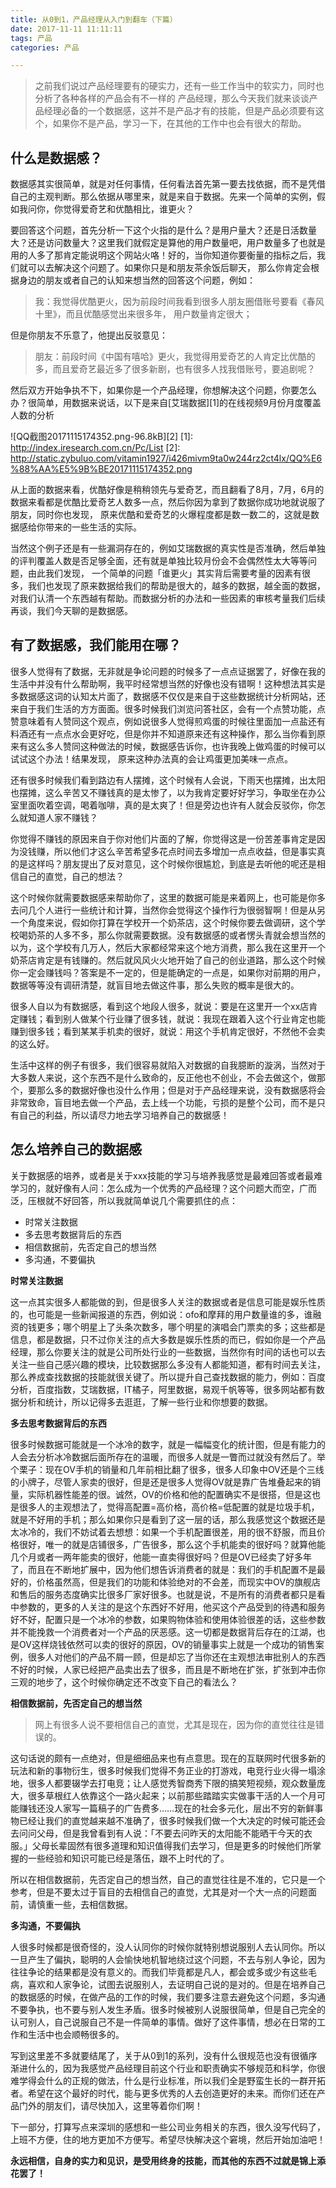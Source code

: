 ```yaml
---
title: 从0到1，产品经理从入门到翻车（下篇）
date: 2017-11-11 11:11:11
tags: 产品
categories: 产品

---
```


> 之前我们说过产品经理要有的硬实力，还有一些工作当中的软实力，同时也分析了各种各样的产品会有不一样的 产品经理，那么今天我们就来谈谈产品经理必备的一个数据感，这并不是产品才有的技能，但是产品必须要有这个，如果你不是产品，学习一下，在其他的工作中也会有很大的帮助。

<!--more-->


## 什么是数据感？

数据感其实很简单，就是对任何事情，任何看法首先第一要去找依据，而不是凭借自己的主观判断。那么依据从哪里来，就是来自于数据。先来一个简单的实例，假如我问你，你觉得爱奇艺和优酷相比，谁更火？

要回答这个问题，首先分析一下这个火指的是什么？是用户量大？还是日活数量大？还是访问数量大？这里我们就假定是算他的用户数量吧，用户数量多了也就是用的人多了那肯定能说明这个网站火咯！好的，当你知道你要衡量的指标之后，我们就可以去解决这个问题了。如果你只是和朋友茶余饭后聊天， 那么你肯定会根据身边的朋友或者自己的认知来想当然的回答这个问题，例如：

> 我：我觉得优酷更火，因为前段时间我看到很多人朋友圈借账号要看《春风十里》，而且优酷感觉出来很多年， 用户数量肯定很大；

但是你朋友不乐意了，他提出反驳意见：

> 朋友：前段时间《中国有嘻哈》更火，我觉得用爱奇艺的人肯定比优酷的多，而且爱奇艺最近多了很多新剧，也有很多人找我借账号，要追剧呢？

然后双方开始争执不下，如果你是一个产品经理，你想解决这个问题，你要怎么办？很简单，用数据来说话，以下是来自[艾瑞数据][1]的在线视频9月份月度覆盖人数的分析

![QQ截图20171115174352.png-96.8kB][2]
  [1]: http://index.iresearch.com.cn/Pc/List
  [2]: http://static.zybuluo.com/vitamin1927/i426mivm9ta0w244rz2ct4lx/QQ%E6%88%AA%E5%9B%BE20171115174352.png
  
  
从上面的数据来看，优酷好像是稍稍领先与爱奇艺，而且翻看了8月，7月，6月的数据来看都是优酷比爱奇艺人数多一点，然后你因为拿到了数据你成功地就说服了朋友，同时你也发现， 原来优酷和爱奇艺的火爆程度都是数一数二的，这就是数据感给你带来的一些生活的实际。
  
  当然这个例子还是有一些漏洞存在的，例如艾瑞数据的真实性是否准确，然后单独的评判覆盖人数是否足够全面，还有就是单独比较月份会不会偶然性太大等等问题，由此我们发现， 一个简单的问题「谁更火」其实背后需要考量的因素有很多，我们也发现了原来数据给我们的帮助是很大的，越多的数据，越全面的数据，对我们认清一个东西越有帮助。而数据分析的办法和一些因素的审核考量我们后续再谈，我们今天聊的是数据感。
  
## 有了数据感，我们能用在哪？

很多人觉得有了数据，无非就是争论问题的时候多了一点点证据罢了，好像在我的生活中并没有什么帮助啊，我平时经常想当然的好像也没有错啊！这种想法其实是多数据感这词的认知太片面了，数据感不仅仅是来自于这些数据统计分析网站，还来自于我们生活的方方面面。很多时候我们浏览问答社区，会有一个点赞功能，点赞意味着有人赞同这个观点，例如说很多人觉得煎鸡蛋的时候往里面加一点盐还有料酒还有一点点水会更好吃，但是你并不知道原来还有这种操作，那么当你看到原来有这么多人赞同这种做法的时候，数据感告诉你，也许我晚上做鸡蛋的时候可以试试这个办法！结果发现， 原来这种办法真的会让鸡蛋更加美味一点点。

还有很多时候我们看到路边有人摆摊，这个时候有人会说，下雨天也摆摊，出太阳也摆摊，这么辛苦又不赚钱真的是太惨了，以为我肯定要好好学习，争取坐在办公室里面吹着空调，喝着咖啡，真的是太爽了！但是旁边也许有人就会反驳你，你怎么就知道人家不赚钱？

你觉得不赚钱的原因来自于你对他们片面的了解，你觉得这是一份苦差事肯定是因为没钱赚，所以他们才这么辛苦希望多花点时间去多增加一点点收益，但是事实真的是这样吗？朋友提出了反对意见，这个时候你很尴尬，到底是去听他的呢还是相信自己的直觉，自己的想法？

这个时候你就需要数据感来帮助你了，这里的数据可能是来着网上，也可能是你多去问几个人进行一些统计和计算，当然你会觉得这个操作行为很弱智啊！但是从另一个角度来说，假如你打算在学校开一个奶茶店，这个时候你要去做调研，这个学校喝奶茶的人多不多，那么你就需要数据。没有数据感的或者愣头青就会想当然的以为，这个学校有几万人，然后大家都经常来这个地方消费，那么我在这里开一个奶茶店肯定是有钱赚的。然后就风风火火地开始了自己的创业道路，那么这个时候你一定会赚钱吗？答案是不一定的，但是能确定的一点是，如果你对前期的用户，数据等等没有调研清楚，就盲目地去做这件事，那么失败的概率是很大的。

很多人自以为有数据感，看到这个地段人很多，就说：要是在这里开一个xx店肯定赚钱；看到别人做某个行业赚了很多钱，就说：我现在跟着入这个行业肯定也能赚到很多钱；看到某某手机卖的很好，就说：用这个手机肯定很好，不然他不会卖的这么好。

生活中这样的例子有很多，我们很容易就陷入对数据的自我臆断的漩涡，当然对于大多数人来说，这个东西不是什么致命的，反正他也不创业，不会去做这个，做那个，要那么多的数据好像也没什么作用；但是对于产品经理来说，没有数据感将会非常致命，盲目地去做一个产品，去上线一个功能，亏损的是整个公司，而不是只有自己的利益，所以请尽力地去学习培养自己的数据感！

## 怎么培养自己的数据感

关于数据感的培养，或者是关于xxx技能的学习与培养我感觉是最难回答或者最难学习的，就好像有人问：怎么成为一个优秀的产品经理？这个问题大而空，广而泛，压根就不好回答，所以我就简单说几个需要抓住的点：

- 时常关注数据
- 多去思考数据背后的东西
- 相信数据前，先否定自己的想当然
- 多沟通，不要偏执

**时常关注数据**

这一点其实很多人都能做的到，但是很多人关注的数据或者是信息可能是娱乐性质的，也可能是一些新闻报道的东西，例如说：ofo和摩拜的用户数量谁的多，谁融资的钱更多；哪个明星上了头条次数多，哪个明星的演唱会门票卖的多；这些都是信息，都是数据，只不过你关注的点大多数是娱乐性质的而已，假如你是一个产品经理，那么你要关注的就是公司所处行业的一些数据，当然你有时间的话也可以去关注一些自己感兴趣的模块，比较数据那么多没有人都能知道，都有时间去关注，那么养成查找数据的技能就很关键了。所以提升自己查找数据的能力，例如：百度分析，百度指数，艾瑞数据，IT橘子，阿里数据，易观千帆等等，很多网站都有数据分析和统计，所以记得多去逛逛，了解一些行业和你想要的数据。

**多去思考数据背后的东西**

很多时候数据可能就是一个冰冷的数字，就是一幅幅变化的统计图，但是有能力的人会去分析冰冷数据后面所存在的温暖，而很多人就是一瞥而过就没有然后了。举个栗子：现在OV手机的销量和几年前相比翻了很多，很多人印象中OV还是个三线的小牌子，尽管人家卖的很好，但是还是很多人觉得OV就是靠广告堆叠起来的销量，实际机器性能差的很。诚然，OV的价格和他的配置确实不是很搭，但是这也是很多人的主观想法了，觉得高配置=高价格，高价格=低配置的就是垃圾手机，就是不好用的手机；那么如果你只是看到了这一层的话，那么我感觉这个数据还是太冰冷的，我们不妨试着去想想：如果一个手机配置很差，用的很不舒服，而且价格很好，唯一的就是店铺很多，广告很多，那么这个手机能卖的很好吗？就算他能几个月或者一两年能卖的很好，他能一直卖得很好吗？但是OV已经卖了好多年了，而且在不断地扩展中，因为他们想告诉消费者的就是：我们的手机配置不是最好的，价格虽然高，但是我们的功能和体验绝对的不会差，而现实中OV的旗舰店和售后的服务态度确实比很多厂家好很多。也就是说，不是所有的消费者都只是看中参数的，更多的人关注的是这个东西好不好用，他买这个产品受到的待遇和服务好不好，配置只是一个冰冷的参数，如果购物体验和使用体验很差的话，这些参数并不能挽救一个消费者对一个产品的厌恶感。这一切都是数据背后存在的江湖，也是OV这样烧钱依然可以卖的很好的原因，OV的销量事实上就是一个成功的销售案例，很多人对他们的产品不屑一顾，但是却忘了当你还在主观想法审批别人的东西不好的时候，人家已经把产品卖出去了很多，而且是不断地在扩张，扩张到冲击你三观的地步了，这个时候你确定还不改变下自己的看法么？

**相信数据前，先否定自己的想当然**

> 网上有很多人说不要相信自己的直觉，尤其是现在，因为你的直觉往往是错误的。

这句话说的颇有一点绝对，但是细细品来也有点意思。现在的互联网时代很多新的玩法和新的事物衍生，很多时候我们觉得不务正业的打游戏，电竞行业火得一塌涂地，很多人都要辍学去打电竞；让人感觉秀智商秀下限的搞笑短视频，观众数量庞大，很多草根红人依靠这个一路火起来；以前那些踏踏实实做事干活的人一个月可能赚钱还没人家写一篇稿子的广告费多……现在的社会多元化，层出不穷的新鲜事物已经让我们的直觉越来越不准确了，很多时候我们做一个大决定的时候可能还会去问问父母，但是我曾看到有人说：「不要去问昨天的太阳能不能晒干今天的衣服。」父母长辈固然有很多道理和知识值得我们去学习，但是更多的时候他们所掌握的一些经验和知识可能已经是落伍，跟不上时代的了。

所以在相信数据前，先否定自己的想当然，自己的直觉往往是不准的，它只是一个参考，但是不要太过于盲目的去相信自己的直觉，尤其是对一个大一点的问题面前，请慎重一些，去相信数据。

**多沟通，不要偏执**

人很多时候都是很奇怪的，没人认同你的时候你就特别想说服别人去认同你。所以一旦产生了偏执，聪明的人会愉快地机智地绕过这个问题，不去与别人争论，因为往往争论的结果都是没有意义的。而我们毕竟都是凡人，都会或多或少有这些毛病，喜欢和人家争论，试图去说服别人，去证明自己说的是对的。但是在培养自己的数据感的时候，在做产品的工作的时候，我们要多注意去避免这个问题，多沟通不要争执，也不要与别人发生矛盾。很多时候被别人说服很简单，但是自己完全的认可别人，自己说服自己不是一件简单的事情。做好了这件事情，想必在日常的工作和生活中也会顺畅很多的。

写到这里差不多就要结尾了，关于从0到1的系列，没有什么很规范也没有很循序渐进什么的，因为我感觉产品经理目前这个行业和职责确实不够规范和科学，你很难学得会什么的正规的做法，什么是行业标准，所以我们全是野蛮生长的一群开拓者。希望在这个最好的时代，能与更多优秀的人去创造更好的未来。而你们还在产品门外的朋友们，请尽快加入，这里等着你们啊！

下一部分，打算写点来深圳的感想和一些公司业务相关的东西，很久没写代码了，上班不方便，住的地方更加不方便写。希望尽快解决这个窘境，然后开始加油吧！

**永远相信，自身的实力和见识，是受用终身的技能，而其他的东西不过就是锦上添花罢了！**















